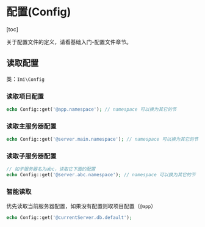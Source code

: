 # 配置(Config)

[toc]

关于配置文件的定义，请看基础入门-配置文件章节。

## 读取配置

类：`Imi\Config`

### 读取项目配置

```php
echo Config::get('@app.namespace'); // namespace 可以换为其它的节
```

### 读取主服务器配置

```php
echo Config::get('@server.main.namespace'); // namespace 可以换为其它的节
```

### 读取子服务器配置

```php
// 如子服务器名为abc，读取它下面的配置
echo Config::get('@server.abc.namespace'); // namespace 可以换为其它的节
```

### 智能读取

优先读取当前服务器配置，如果没有配置则取项目配置（`@app`）

```php
echo Config::get('@currentServer.db.default');
```
